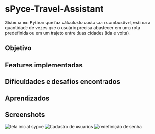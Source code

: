 # sPyce-Travel-Assistant
Sistema em Python que faz cálculo do custo com combustível, estima a quantidade de vezes que o usuário precisa abastecer em uma rota predefinida ou em um trajeto entre duas cidades (ida e volta).

## Objetivo





## Features implementadas




## Dificuldades e desafios encontrados





## Aprendizados



## Screenshots

![tela inicial sypce](https://user-images.githubusercontent.com/20890806/109440746-06fa5080-7a12-11eb-860b-f4faff79c744.PNG)
![Cadastro de usuarios](https://user-images.githubusercontent.com/20890806/109440812-38731c00-7a12-11eb-850a-faecc46d2e91.PNG)
![redefinição de senha](https://user-images.githubusercontent.com/20890806/109440815-3b6e0c80-7a12-11eb-87ad-0ef2831c18eb.PNG)


